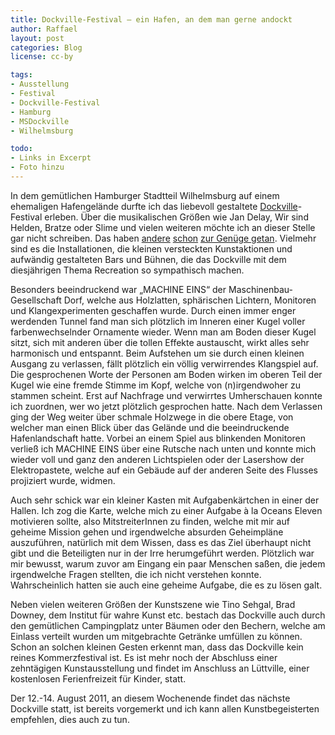 ```yaml
---
title: Dockville-Festival – ein Hafen, an dem man gerne andockt
author: Raffael
layout: post
categories: Blog
license: cc-by

tags:
- Ausstellung
- Festival
- Dockville-Festival
- Hamburg
- MSDockville
- Wilhelmsburg

todo:
- Links in Excerpt
- Foto hinzu
---
```


In dem gemütlichen Hamburger Stadtteil Wilhelmsburg auf einem ehemaligen Hafengelände durfte ich das liebevoll gestaltete [Dockville][1]-Festival erleben. Über die musikalischen Größen wie Jan Delay, Wir sind Helden, Bratze oder Slime und vielen weiteren möchte ich an dieser Stelle gar nicht schreiben. Das haben [andere][2] [schon][3] [zur Genüge getan][4]. Vielmehr sind es die Installationen, die kleinen versteckten Kunstaktionen und aufwändig gestalteten Bars und Bühnen, die das Dockville mit dem diesjährigen Thema Recreation so sympathisch machen.

<!--more-->

Besonders beeindruckend war „MACHINE EINS“ der Maschinenbau-Gesellschaft Dorf, welche aus Holzlatten, sphärischen Lichtern, Monitoren und Klangexperimenten geschaffen wurde. Durch einen immer enger werdenden Tunnel fand man sich plötzlich im Inneren einer Kugel voller farbenwechselnder Ornamente wieder. Wenn man am Boden dieser Kugel sitzt, sich mit anderen über die tollen Effekte austauscht, wirkt alles sehr harmonisch und entspannt. Beim Aufstehen um sie durch einen kleinen Ausgang zu verlassen, fällt plötzlich ein völlig verwirrendes Klangspiel auf. Die gesprochenen Worte der Personen am Boden wirken im oberen Teil der Kugel wie eine fremde Stimme im Kopf, welche von (n)irgendwoher zu stammen scheint. Erst auf Nachfrage und verwirrtes Umherschauen konnte ich zuordnen, wer wo jetzt plötzlich gesprochen hatte. Nach dem Verlassen ging der Weg weiter über schmale Holzwege in die obere Etage, von welcher man einen Blick über das Gelände und die beeindruckende Hafenlandschaft hatte. Vorbei an einem Spiel aus blinkenden Monitoren verließ ich MACHINE EINS über eine Rutsche nach unten und konnte mich wieder voll und ganz den anderen Lichtspielen oder der Lasershow der Elektropastete, welche auf ein Gebäude auf der anderen Seite des Flusses projiziert wurde, widmen.

Auch sehr schick war ein kleiner Kasten mit Aufgabenkärtchen in einer der Hallen. Ich zog die Karte, welche mich zu einer Aufgabe à la Oceans Eleven motivieren sollte, also MitstreiterInnen zu finden, welche mit mir auf geheime Mission gehen und irgendwelche absurden Geheimpläne auszuführen, natürlich mit dem Wissen, dass es das Ziel überhaupt nicht gibt und die Beteiligten nur in der Irre herumgeführt werden. Plötzlich war mir bewusst, warum zuvor am Eingang ein paar Menschen saßen, die jedem irgendwelche Fragen stellten, die ich nicht verstehen konnte. Wahrscheinlich hatten sie auch eine geheime Aufgabe, die es zu lösen galt.

Neben vielen weiteren Größen der Kunstszene wie Tino Sehgal, Brad Downey, dem Institut für wahre Kunst etc. bestach das Dockville auch durch den gemütlichen Campingplatz unter Bäumen oder den Bechern, welche am Einlass verteilt wurden um mitgebrachte Getränke umfüllen zu können. Schon an solchen kleinen Gesten erkennt man, dass das Dockville kein reines Kommerzfestival ist. Es ist mehr noch der Abschluss einer zehntägigen Kunstausstellung und findet im Anschluss an Lüttville, einer kostenlosen Ferienfreizeit für Kinder, statt.

Der 12.-14. August 2011, an diesem Wochenende findet das nächste Dockville statt, ist bereits vorgemerkt und ich kann allen Kunstbegeisterten empfehlen, dies auch zu tun.

 [1]: http://msdockville.de/
 [2]: http://msdockville.de/blog
 [3]: http://www.kn-online.de/schleswig_holstein/kultur/166720-Ein-Fest-mit-fulminantem-Finale.html
 [4]: http://www.google.de/search?hl=de&tbs=nws%3A1&q=dockville+festival&aq=f&aqi=&aql=&oq=&gs_rfai=